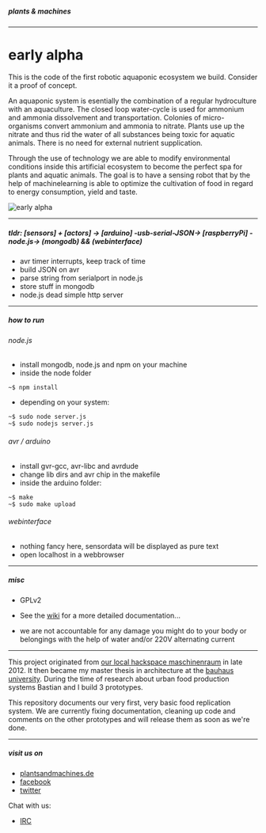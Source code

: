 ##### plants & machines 

---

# early alpha

This is the code of the first robotic aquaponic ecosystem we build. Consider it a proof of concept.

An aquaponic system is esentially the combination of a regular hydroculture with an aquaculture. The closed loop water-cycle is used for ammonium and ammonia dissolvement and transportation. Colonies of micro-organisms convert ammonium and ammonia to nitrate. Plants use up the nitrate and thus rid the water of all substances being toxic for aquatic animals. There is no need for external nutrient supplication.

Through the use of technology we are able to modify environmental conditions inside this artificial ecosystem to become the perfect spa for plants and aquatic animals. The goal is to have a sensing robot that by the help of machinelearning is able to optimize the cultivation of food in regard to energy consumption, yield and taste.


![early alpha](https://raw.githubusercontent.com/plantsandmachines/early_alpha/master/img/early_alpha.jpg "early alpha")

---

##### tldr: [sensors] + [actors] -> [arduino] -usb-serial-JSON-> [raspberryPi] -node.js-> (mongodb) && (webinterface) 

* avr timer interrupts, keep track of time
* build JSON on avr
* parse string from serialport in node.js
* store stuff in mongodb
* node.js dead simple http server

---

##### how to run 

###### node.js

* install mongodb, node.js and npm on your machine
* inside the node folder 

```
~$ npm install
```

* depending on your system:

```
~$ sudo node server.js
~$ sudo nodejs server.js
```

###### avr / arduino

* install gvr-gcc, avr-libc and avrdude
* change lib dirs and avr chip in the makefile
* inside the arduino folder:

```
~$ make
~$ sudo make upload
```
  
###### webinterface

* nothing fancy here, sensordata will be displayed as pure text
* open localhost in a webbrowser

---

##### misc

* GPLv2

* See the [wiki](https://github.com/plantsandmachines/early_alpha/wiki) for a more detailed documentation...

* we are not accountable for any damage you might do to your body or belongings with the help of water and/or 220V alternating current

---

This project originated from [our local hackspace maschinenraum](http://www.maschinenraum.tk) in late 2012. It then became my master thesis in architecture at the [bauhaus university](http://www.uni-weimar.de/de/universitaet/start/). During the time of research about urban food production systems Bastian and I build 3 prototypes.

This repository documents our very first, very basic food replication system.
We are currently fixing documentation, cleaning up code and comments on the other prototypes and will release them as soon as we're done.

---

##### visit us on

* [plantsandmachines.de](http://www.plantsandmachines.de)
* [facebook](https://www.facebook.com/plantsandmachines)
* [twitter](https://www.twitter.com/plants_machines)

Chat with us:

* [IRC](irc://irc.freenode.org/plantsandmachines)

